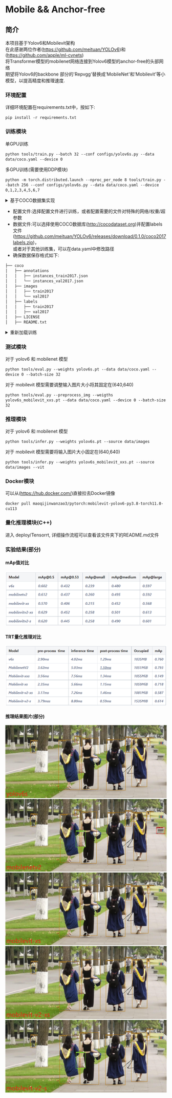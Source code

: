 # Mobile && Anchor-free

## 简介
本项目基于Yolov6和Mobilevit架构\
在此感谢两位作者(https://github.com/meituan/YOLOv6)和(https://github.com/apple/ml-cvnets)\
将Transformer模型的mobilenet网络连接到Yolov6模型的anchor-free的头部网络\
期望将Yolov6的backbone 部分的'Repvgg'替换成'MobileNet'和'Mobilevit'等小模型，以提高精度和推理速度.

### 环境配置
详细环境配置在requirements.txt中，按如下:
```shell
pip install -r requirements.txt
```
### 训练模块

单GPU训练
```shell
python tools/train.py --batch 32 --conf configs/yolov6s.py --data data/coco.yaml --device 0
```
多GPU训练(需要使用DDP模块)
```shell
python -m torch.distributed.launch --nproc_per_node 8 tools/train.py --batch 256 --conf configs/yolov6s.py --data data/coco.yaml --device 0,1,2,3,4,5,6,7
```

<details>
<summary>基于COCO数据集实现</summary>

对于 nano 模型
```shell
python -m torch.distributed.launch --nproc_per_node 4 tools/train.py \
									--batch 128 \
									--conf configs/yolov6n.py \
									--data data/coco.yaml \
									--epoch 300 \
									--device 0,1,2,3 \
									--name yolov6n_coco
```

对于 small/tiny 模型
```shell
python -m torch.distributed.launch --nproc_per_node 8 tools/train.py \
									--batch 256 \
									--conf configs/yolov6s.py \ # configs/yolov6t.py
									--data data/coco.yaml \
									--epoch 400 \
									--device 0,1,2,3,4,5,6,7 \
									--name yolov6s_coco # yolov6t_coco
```

对于 mobilenetv1/v2/vit/vitv2 模型
``` shell
python -m torch.distributed.launch --nproc_per_node 8 tools/trian.py \
                  --batch 256 \
                  --conf configs/yolov6s_mobile.py  \ # configs/yolov6s_mobilev2.py # configs/yolov6s_mobilevit_xxs.py 
                  --data data/coco.yaml \
                  --epoch 400 \
                  --device 0,1,2,3,4,5,6,7 \
                  --name yolov6s_mobilev1_coco # yolov6s_mobilev2_coco # yolov6s_mobilevit_coco
```

对于 medium/large 模型
```shell
# Step 1: 训练一个预训练模型
python -m torch.distributed.launch --nproc_per_node 8 tools/train.py \
									--batch 256 \
									--conf configs/yolov6m.py \ # configs/yolov6l.py
									--data data/coco.yaml \
									--epoch 300 \
									--device 0,1,2,3,4,5,6,7 \
									--name yolov6m_coco # yolov6l_coco
									
                                                                                      
# Step 2: 进行自蒸馏训练
python -m torch.distributed.launch --nproc_per_node 8 tools/train.py \
									--batch 256 \ # 128 for distillation of yolov6l 
									--conf configs/yolov6m.py \ # configs/yolov6l.py
									--data data/coco.yaml \
									--epoch 300 \
									--device 0,1,2,3,4,5,6,7 \
									--distill \
									--pretrain_model_path runs/train/yolov6m_coco/weights/best_ckpt.pt \ # # yolov6l_coco
									--name yolov6m_coco # yolov6l_coco
```
</details>

- 配置文件:选择配置文件进行训练，或者配置需要的文件对特殊的网络/权重/超参数
- 数据文件:可以选择使用COCO数据库(http://cocodataset.org)并配置labels文件(https://github.com/meituan/YOLOv6/releases/download/0.1.0/coco2017labels.zip)，\
或者对于其他训练集，可以在data.yaml中修改路径
- 确保数据保存格式如下:
```
├── coco
│   ├── annotations
│   │   ├── instances_train2017.json
│   │   └── instances_val2017.json
│   ├── images
│   │   ├── train2017
│   │   └── val2017
│   ├── labels
│   │   ├── train2017
│   │   ├── val2017
│   ├── LICENSE
│   ├── README.txt
```
<details>
<summary>重新加载训练</summary>
如果训练进程被意外中断，可以参照如下步骤重新加载训练
```shell
# multi GPU training.
python -m torch.distributed.launch --nproc_per_node 8 tools/train.py --resume
```
也可以选择一个指定路径来重新加载训练
```shell
# 将 /path/to/your/checkpoint/path 替换成所需重新训练的文件路径即可.
--resume /path/to/your/checkpoint/path
```
</details>

### 测试模块
对于 yolov6 和 mobilenet 模型
``` shell
python tools/eval.py --weights yolov6s.pt --data data/coco.yaml --device 0 --batch-size 32
```
对于 mobilevit 模型需要调整输入图片大小将其固定在(640,640)
``` shell
python tools/eval.py --preprocess_img --weigths yolov6s_mobilevit_xxs.pt --data data/coco.yaml --device 0 --batch-size 32
```

### 推理模块

对于 yolov6 和 mobilenet 模型
``` shell
python tools/infer.py --weights yolov6s.pt --source data/images
```
对于 mobilevit 模型需要将输入图片大小固定在(640,640)
```shell
python tools/infer.py --weights yolov6s_mobilevit_xxs.pt --source data/images --vit 
```

### Docker模块

可以从(https://hub.docker.com/)直接拉去Docker镜像 
``` shell
docker pull maoqijinwanzao3/pytorch:mobilevit-yolov6-py3.8-torch11.0-cu113
```

### 量化推理模块(C++)

进入 deploy/Tensorrt, 详细操作流程可以查看该文件夹下的README.md文件


### 实验结果(部分)

#### mAp值对比
![image](assets/Mobile_mAp.png)
#### TRT量化推理对比
![image](assets/Mobile_TRT.png)
#### 推理结果图片(部分)
![image](assets/v6s-out-test003.jpg)\
![image](assets/netv2-out-test003.jpg)\
![image](assets/xs-out-test003.jpg)\
![image](assets/v2-xs-out-test003.jpg)\
![image](assets/v2-s-out-test003.jpg)
